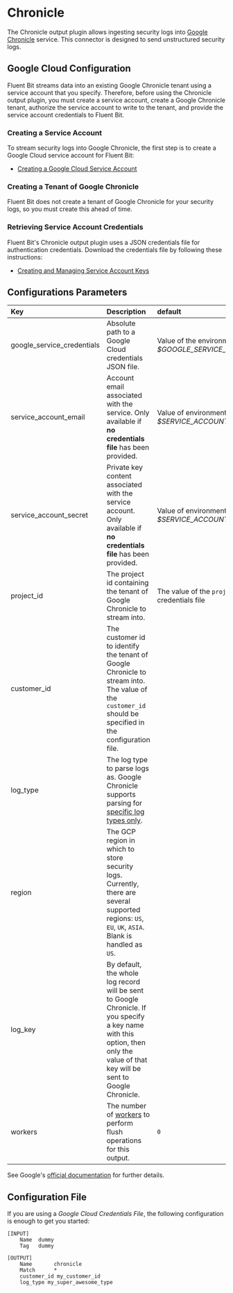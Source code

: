 # Chronicle

The Chronicle output plugin allows ingesting security logs into [Google Chronicle](https://chronicle.security/) service. This connector is designed to send unstructured security logs.

## Google Cloud Configuration

Fluent Bit streams data into an existing Google Chronicle tenant using a service account that you specify. Therefore, before using the Chronicle output plugin, you must create a service account, create a Google Chronicle tenant, authorize the service account to write to the tenant, and provide the service account credentials to Fluent Bit.

### Creating a Service Account

To stream security logs into Google Chronicle, the first step is to create a Google Cloud service account for Fluent Bit:

* [Creating a Google Cloud Service Account](https://cloud.google.com/iam/docs/creating-managing-service-accounts)

### Creating a Tenant of Google Chronicle

Fluent Bit does not create a tenant of Google Chronicle for your security logs, so you must create this ahead of time.

### Retrieving Service Account Credentials

Fluent Bit's Chronicle output plugin uses a JSON credentials file for authentication credentials. Download the credentials file by following these instructions:

* [Creating and Managing Service Account Keys](https://cloud.google.com/iam/docs/creating-managing-service-account-keys)

## Configurations Parameters

| Key | Description | default |
| :--- | :--- | :--- |
| google\_service\_credentials | Absolute path to a Google Cloud credentials JSON file. | Value of the environment variable _$GOOGLE\_SERVICE\_CREDENTIALS_ |
| service\_account\_email | Account email associated with the service. Only available if **no credentials file** has been provided. | Value of environment variable _$SERVICE\_ACCOUNT\_EMAIL_ |
| service\_account\_secret | Private key content associated with the service account. Only available if **no credentials file** has been provided. | Value of environment variable _$SERVICE\_ACCOUNT\_SECRET_ |
| project\_id | The project id containing the tenant of Google Chronicle to stream into. | The value of the `project_id` in the credentials file |
| customer\_id | The customer id to identify the tenant of Google Chronicle to stream into. The value of the `customer_id` should be specified in the configuration file. |  |
| log\_type | The log type to parse logs as. Google Chronicle supports parsing for [specific log types only](https://cloud.google.com/chronicle/docs/ingestion/parser-list/supported-default-parsers). |  |
| region | The GCP region in which to store security logs. Currently, there are several supported regions: `US`, `EU`, `UK`, `ASIA`. Blank is handled as `US`.   |  |
| log\_key | By default, the whole log record will be sent to Google Chronicle. If you specify a key name with this option, then only the value of that key will be sent to Google Chronicle. | |
| workers | The number of [workers](../../administration/multithreading.md#outputs) to perform flush operations for this output. | `0` |

See Google's [official documentation](https://cloud.google.com/chronicle/docs/reference/ingestion-api) for further details.

## Configuration File

If you are using a _Google Cloud Credentials File_, the following configuration is enough to get you started:

```text
[INPUT]
    Name  dummy
    Tag   dummy

[OUTPUT]
    Name       chronicle
    Match      *
    customer_id my_customer_id
    log_type my_super_awesome_type
```
